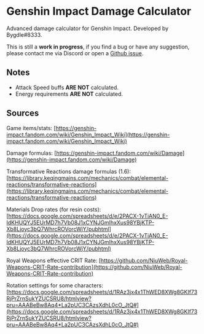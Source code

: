 # Genshin Impact Damage Calculator

Advanced damage calculator for Genshin Impact. Developed by Bygdle#8333.

This is still a **work in progress**, if you find a bug or have any suggestion, please contact me via Discord or open a [Github issue](https://github.com/NiuWeb/genshin-damage-calc/issues).

 ## Notes
 - Attack Speed buffs **ARE NOT** calculated.
 - Energy requirements **ARE NOT** calculated.

## Sources
Game items/stats:
[https://genshin-impact.fandom.com/wiki/Genshin_Impact_Wiki](https://genshin-impact.fandom.com/wiki/Genshin_Impact_Wiki)

Damage formulas:
[https://genshin-impact.fandom.com/wiki/Damage](https://genshin-impact.fandom.com/wiki/Damage)

Transformative Reactions damage formulas (1.6):
[https://library.keqingmains.com/mechanics/combat/elemental-reactions/transformative-reactions](https://library.keqingmains.com/mechanics/combat/elemental-reactions/transformative-reactions)

Materials Drop rates (for resin costs):
[https://docs.google.com/spreadsheets/d/e/2PACX-1vTiAN0_E-IdKHUQYJ5EUrMD7h7Vb08J1xCYNJGmIhxXus98YBjKTP-Xb8Ljoyc3bQ7WhrcROVorcWjY/pubhtml](https://docs.google.com/spreadsheets/d/e/2PACX-1vTiAN0_E-IdKHUQYJ5EUrMD7h7Vb08J1xCYNJGmIhxXus98YBjKTP-Xb8Ljoyc3bQ7WhrcROVorcWjY/pubhtml)

Royal Weapons effective CRIT Rate:
[https://github.com/NiuWeb/Royal-Weapons-CRIT-Rate-contribution](https://github.com/NiuWeb/Royal-Weapons-CRIT-Rate-contribution)

Rotation settings for some characters:
[https://docs.google.com/spreadsheets/d/1RAz3jx4x1ThWED8XWg8GKIf73RjPrZrnSukYZUCSRU8/htmlview?pru=AAABeBw8Aq4*La2pUC3CAzsXdhL0cO_JtQ#](https://docs.google.com/spreadsheets/d/1RAz3jx4x1ThWED8XWg8GKIf73RjPrZrnSukYZUCSRU8/htmlview?pru=AAABeBw8Aq4*La2pUC3CAzsXdhL0cO_JtQ#)